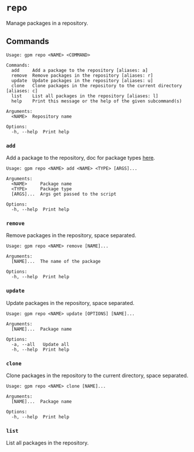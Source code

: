 # `repo`

Manage packages in a repository.

## Commands

```
Usage: gpm repo <NAME> <COMMAND>

Commands:
  add     Add a package to the repository [aliases: a]
  remove  Remove packages in the repository [aliases: r]
  update  Update packages in the repository [aliases: u]
  clone   Clone packages in the repository to the current directory [aliases: c]
  list    List all packages in the repository [aliases: l]
  help    Print this message or the help of the given subcommand(s)

Arguments:
  <NAME>  Repository name

Options:
  -h, --help  Print help
```

### `add`

Add a package to the repository, doc for package types [here](./type.md).

```
Usage: gpm repo <NAME> add <NAME> <TYPE> [ARGS]...

Arguments:
  <NAME>     Package name
  <TYPE>     Package type
  [ARGS]...  Args get passed to the script

Options:
  -h, --help  Print help
```

### `remove`

Remove packages in the repository, space separated.

```
Usage: gpm repo <NAME> remove [NAME]...

Arguments:
  [NAME]...  The name of the package

Options:
  -h, --help  Print help
```

### `update`

Update packages in the repository, space separated.

```
Usage: gpm repo <NAME> update [OPTIONS] [NAME]...

Arguments:
  [NAME]...  Package name

Options:
  -a, --all   Update all
  -h, --help  Print help
```

### `clone`

Clone packages in the repository to the current directory, space separated.

```
Usage: gpm repo <NAME> clone [NAME]...

Arguments:
  [NAME]...  Package name

Options:
  -h, --help  Print help
```

### `list`

List all packages in the repository.
